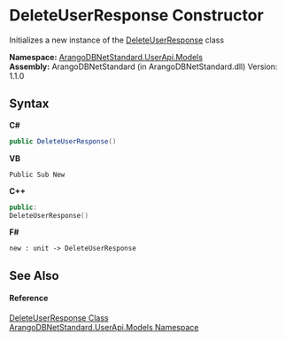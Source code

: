 # DeleteUserResponse Constructor 
 

Initializes a new instance of the <a href="07e6d9f1-2dcb-027f-655c-995184ddca92">DeleteUserResponse</a> class

**Namespace:**&nbsp;<a href="3f782427-687a-00ed-a402-dbe7f114707d">ArangoDBNetStandard.UserApi.Models</a><br />**Assembly:**&nbsp;ArangoDBNetStandard (in ArangoDBNetStandard.dll) Version: 1.1.0

## Syntax

**C#**<br />
``` C#
public DeleteUserResponse()
```

**VB**<br />
``` VB
Public Sub New
```

**C++**<br />
``` C++
public:
DeleteUserResponse()
```

**F#**<br />
``` F#
new : unit -> DeleteUserResponse
```


## See Also


#### Reference
<a href="07e6d9f1-2dcb-027f-655c-995184ddca92">DeleteUserResponse Class</a><br /><a href="3f782427-687a-00ed-a402-dbe7f114707d">ArangoDBNetStandard.UserApi.Models Namespace</a><br />
